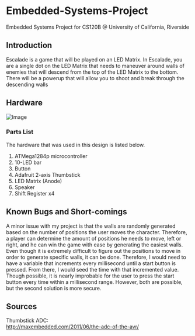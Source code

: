 # Embedded-Systems-Project
Embedded Systems Project for CS120B @ University of California, Riverside

## Introduction
Escalade is a game that will be played on an LED Matrix. In Escalade, you are a single dot on the LED Matrix that needs to maneuver around walls of enemies that will descend from the top of the LED Matrix to the bottom. There will be a powerup that will allow you to shoot and break through the descending walls

## Hardware

![Image](../Embedded-Systems-Project/img/Board.png?raw=true)
### Parts List
The hardware that was used in this design is listed below.
1. ATMega1284p microcontroller
2. 10-LED bar
3. Button
4. Adafruit 2-axis Thumbstick
5. LED Matrix (Anode)
6. Speaker
7. Shift Register x4

## Known Bugs and Short-comings
A minor issue with my project is that the walls are randomly generated based on the number of positions the user moves the character. Therefore, a player can determine the amount of positions he needs to move, left or right, and he can win the game with ease by generating the easiest walls. Even though it is extremely difficult to figure out the positions to move in order to generate specific walls, it can be done. Therefore, I would need to have a variable that increments every millisecond until a start button is pressed. From there, I would seed the time with that incremented value. Though possible, it is nearly improbable for the user to press the start button every time within a millisecond range. However, both are possible, but the second solution is more secure.

## Sources
Thumbstick ADC: <br/>
http://maxembedded.com/2011/06/the-adc-of-the-avr/
